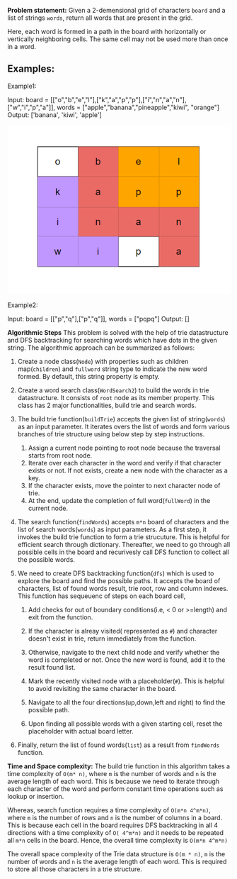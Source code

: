 **Problem statement:**
Given a 2-demensional grid of characters `board` and a list of strings `words`, return all words that are present in the grid.

Here, each word is formed in a path in the board with horizontally or vertically neighboring cells. The same cell may not be used more than once in a word.

## Examples:
Example1:

Input: board = [["o","b","e","l"],["k","a","p","p"],["i","n","a","n"],["w","i","p","a"]], words = ["apple","banana","pineapple","kiwi", "orange"]
Output: ['banana', 'kiwi', 'apple']

![Screenshot](../../../../images/wordsearch2-1.png)

Example2:

Input: board = [["p","q"],["p","q"]], words = ["pqpq"]
Output: []


**Algorithmic Steps**
This problem is solved with the help of trie datastructure and DFS backtracking for searching words which have dots in the given string. The algorithmic approach can be summarized as follows: 

1. Create a node class(`Node`) with properties such as children map(`children`) and `fullword` string type to indicate the new word formed. By default, this string property is empty.

2. Create a word search class(`WordSearch2`) to build the words in trie datastructure. It consists of `root` node as its member property. This class has 2 major functionalities, build trie and search words.
   
3. The build trie function(`buildTrie`) accepts the given list of string(`words`) as an input parameter. It iterates overs the list of words and form various branches of trie structure using below step by step instructions.
   
   1. Assign a current node pointing to root node because the traversal starts from root node.
   2. Iterate over each character in the word and verify if that character exists or not. If not exists, create a new node with the character as a key.
   3. If the character exists, move the pointer to next character node of trie.
   4. At the end, update the completion of full word(`fullWord`) in the current node.

4. The search function(`findWords`) accepts `m*n` board of characters and the list of search words(`words`) as input parameters. As a first step, it invokes the build trie function to form a trie strucuture. This is helpful for efficient search through dictionary. Thereafter, we need to go through all possible cells in the board and recurivesly call DFS function to collect all the possible words. 
   
5. We need to create DFS backtracking function(`dfs`) which is used to explore the board and find the possible paths. It accepts the board of characters, list of found words result, trie root, row and column indexes. This function has sequeuenc of steps on each board cell,
   
   1. Add checks for out of boundary conditions(i.e, < 0 or >=length) and exit from the function.
   2. If the character is alreay visited( represented as `#`) and character doesn't exist in trie, return immediately from the function.
   3. Otherwise, navigate to the next child node and verify whether the word is completed or not. Once the new word is found, add it to the result found list.
   
   4. Mark the recently visited node with a placeholder(`#`). This is helpful to avoid revisiting the same character in the board.
   5. Navigate to all the four directions(up,down,left and right) to find the possible path.
   6. Upon finding all possible words with a given starting cell, reset the placeholder with actual board letter.
   
6. Finally, return the list of found words(`list`) as a result from `findWords` function.
     
**Time and Space complexity:**
The build trie function in this algorithm takes a time complexity of `O(m* n)`, where `m` is the number of words and `n` is the average length of each word. This is because we need to iterate through each character of the word and perform constant time operations such as lookup or insertion. 

Whereas, search function requires a time complexity of `O(m*n 4^m*n)`, where `m` is the number of rows and `n` is the number of columns in a board. This is because each cell in the board requires DFS backtracking in all 4 directions with a time complexity of `O( 4^m*n)` and it needs to be repeated all `m*n` cells in the board. Hence, the overall time complexity is `O(m*n 4^m*n)`  

The overall space complexity of the Trie data structure is `O(m * n)`, `m` is the number of words and `n` is the average length of each word. This is required to store all those characters in a trie structure.

